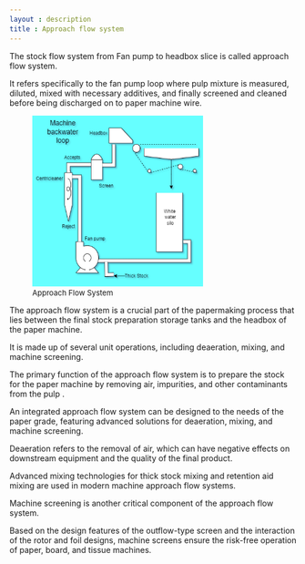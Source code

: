 ```yaml
---
layout : description
title : Approach flow system
---
```

The stock flow system from Fan pump to headbox slice is called approach flow system.

It refers specifically to the fan pump loop where pulp mixture is measured, diluted, mixed with necessary additives, and finally screened and cleaned
before being discharged on to paper machine wire.

 
<figure>
<img src= "images/approach_flow.png"  height = "300px" width = "300px" alt = ".... Loading image" >
<figcaption  style = "font-size :13px" >  Approach Flow System </figcaption>
</figure>


The approach flow system is a crucial part of the papermaking process that lies between the final stock preparation storage tanks and the headbox of the paper machine.   

  
It is made up of several unit operations, including deaeration, mixing, and machine screening.  

The primary function of the approach flow system is to prepare the stock for the paper machine by removing air, impurities, and other contaminants from the pulp .  

An integrated approach flow system can be designed to the needs of the paper grade, featuring advanced solutions for deaeration, mixing, and machine screening.   

Deaeration refers to the removal of air, which can have negative effects on downstream equipment and the quality of the final product.
  
Advanced mixing technologies for thick stock mixing and retention aid mixing are used in modern machine approach flow systems.  

Machine screening is another critical component of the approach flow system.

Based on the design features of the outflow-type screen and the interaction of the  rotor and foil designs, machine screens ensure the risk-free operation of paper, board, and tissue machines.



